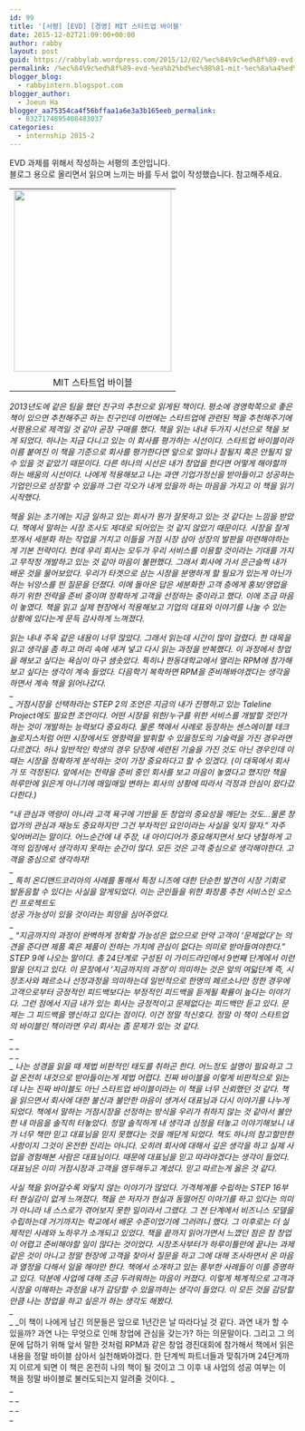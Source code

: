 ```yaml
---
id: 99
title: '[서평] [EVD] [경영] MIT 스타트업 바이블'
date: 2015-12-02T21:09:00+00:00
author: rabby
layout: post
guid: https://rabbylab.wordpress.com/2015/12/02/%ec%84%9c%ed%8f%89-evd-%ea%b2%bd%ec%98%81-mit-%ec%8a%a4%ed%83%80%ed%8a%b8%ec%97%85-%eb%b0%94%ec%9d%b4%eb%b8%94
permalink: /%ec%84%9c%ed%8f%89-evd-%ea%b2%bd%ec%98%81-mit-%ec%8a%a4%ed%83%80%ed%8a%b8%ec%97%85-%eb%b0%94%ec%9d%b4%eb%b8%94/
blogger_blog:
  - rabbyintern.blogspot.com
blogger_author:
  - Joeun Ha
blogger_aa75354ca4f56bffaa1a6e3a3b165eeb_permalink:
  - 8327174895408483037
categories:
  - internship 2015-2
---
```

EVD 과제를 위해서 작성하는 서평의 초안입니다.  
블로그 용으로 올리면서 읽으며 느끼는 바를 두서 없이 작성했습니다. 참고해주세요.

<table align="center" cellpadding="0" cellspacing="0" class="tr-caption-container" style="margin-left:auto;margin-right:auto;text-align:center;">
  <tr>
    <td style="text-align:center;">
      <a href="http://cfile25.uf.tistory.com/image/234F4C3D545F4C2C06C289" style="margin-left:auto;margin-right:auto;"><img border="0" src="http://cfile25.uf.tistory.com/image/234F4C3D545F4C2C06C289" height="320" width="278" /></a>
    </td>
  </tr>
  
  <tr>
    <td class="tr-caption" style="text-align:center;">
      MIT 스타트업 바이블
    </td>
  </tr>
</table>

_2013년도에 같은 팀을 했던 친구의 추천으로 읽게된 책이다. 평소에 경영학쪽으로 좋은 책이 있으면 추천해주곤 하는 친구인데 이번에는 스타트업에 관련된 책을 추천해주기에 서평용으로 제격일 것 같아 곧장 구매를 했다. 책을 읽는 내내 두가지 시선으로 책을 보게 되었다. 하나는 지금 다니고 있는 이 회사를 평가하는 시선이다. 스타트업 바이블이라 이름 붙여진 이 책을 기준으로 회사를 평가한다면 앞으로 얼마나 잘될지 혹은 안될지 알 수 있을 것 같았기 때문이다. 다른 하나의 시선은 내가 창업을 한다면 어떻게 해야할까 하는 배움의 시선이다. 나에게 적용해보고 나는 과연 기업가정신을 받아들이고 성공하는 기업인으로 성장할 수 있을까 그런 각오가 내게 있을까 하는 마음을 가지고 이 책을 읽기 시작했다._

_책을 읽는 초기에는 지금 일하고 있는 회사가 뭔가 잘못하고 있는 것 같다는 느낌을 받았다. 책에서 말하는 시장 조사도 제대로 되어있는 것 같지 않았기 때문이다. 시장을 잘게 쪼개서 세분화 하는 작업을 거치고 이들을 거점 시장 삼아 성장의 발판을 마련해야하는게 기본 전략이다. 헌데 우리 회사는 모두가 우리 서비스를 이용할 것이라는 기대를 가지고 무작정 개발하고 있는 것 같아 마음이 불편했다. 그래서 회사에 가서 은근슬쩍 내가 배운 것을 물어보았다. 우리가 타겟으로 삼는 시장을 분명하게 할 필요가 있는게 아닌가하는 뉘앙스를 띈 질문을 던졌다. 이에 돌아온 답은 세분화한 고객 층에게 홍보/영업을 하기 위한 전략을 준비 중이며 정확하게 고객을 선정하는 중이라고 했다. 이에 조금 마음이 놓였다. 책을 읽고 실제 현장에서 적용해보고 기업의 대표와 이야기를 나눌 수 있는 상황에 있다는게 문득 감사하게 느껴졌다._

_읽는 내내 주옥 같은 내용이 너무 많았다. 그래서 읽는데 시간이 많이 걸렸다. 한 대목을 읽고 생각을 좀 하고 머리 속에 새겨 넣고 다시 읽는 과정을 반복했다. 이 과정에서 창업을 해보고 싶다는 욕심이 마구 샘솟았다. 특히나 한동대학교에서 열리는 RPM에 참가해보고 싶다는 생각이 계속 들었다. 다음학기 복학하면 RPM을 준비해봐야겠다는 생각을 하면서 계속 책을 읽어나갔다._  
_  
_ _거점시장을 선택하라는 STEP 2의 조언은 지금의 내가 진행하고 있는 Taleline Project에도 필요한 조언이다. 어떤 시장을 위한/누구를 위한 서비스를 개발할 것인가 하는 것이 개발하는 능력보다 중요하다. 물론 책에서 사례로 등장하는 센스에이블 테크놀로지스처럼 어떤 시장에서도 영향력을 발휘할 수 있을정도의 기술력을 가진 경우라면 다르겠다. 허나 일반적인 학생의 경우 당장에 세련된 기술을 가진 것도 아닌 경우인데 이때는 시장을 정확하게 분석하는 것이 가장 중요하다고 할 수 있겠다. (이 대목에서 회사가 또 걱정된다. 앞에서는 전략을 준비 중인 회사를 보고 마음이 놓였다고 했지만 책을 하루만에 읽은게 아니기에 매일매일 변하는 회사의 상황에 따라서 걱정과 안심이 왔다갔다한다.)_

_&#8220;내 관심과 역량이 아니라 고객 욕구에 기반을 둔 창업의 중요성을 깨닫는 것도&#8230;물론 창업가의 관심과 재능도 중요하지만 그건 부차적인 요인이라는 사실을 잊지 말자.&#8221; 자주 잊어버리는 말이다. 어느순간에 내 주장, 내 아이디어가 중요해지면서 보다 냉철하게 고객의 입장에서 생각하지 못하는 순간이 많다. 모든 것은 고객 중심으로 생각해야한다. 고객을 중심으로 생각하자!_  
_  
_ _특히 온디맨드코리아의 사례를 통해서 특정 니즈에 대한 단순한 발견이 시장 기회로 발돋음할 수 있다는 사실을 알게되었다. 이는 군인들을 위한 화장품 추천 서비스인 오스킨 프로젝트도_  
_성공 가능성이 있을 것이라는 희망을 심어주었다._  
_  
_ _&#8220;지금까지의 과정이 완벽하게 정확할 가능성은 없으므로 만약 고객이 &#8216;문제없다&#8217;는 의견을 준다면 제품 혹은 제품이 전하는 가치에 관심이 없다는 의미로 받아들여야한다.&#8221; STEP 9에 나오는 말이다. 총 24단계로 구성된 이 가이드라인에서 9번째 단계에서 이런 말을 던지고 있다. 이 문장에서 &#8216;지금까지의 과정&#8217;이 의미하는 것은 앞의 여덟단계 즉, 시장조사와 페르소나 선정과정을 의미하는데 일반적으로 한명의 페르소나만 정한 경우에 고객으로부터 긍정적인 피드백보다는 부정적인 피드백을 듣게될 확률이 높다는 이야기다. 그런 점에서 지금 내가 있는 회사는 긍정적이고 문제없다는 피드백만 듣고 있다. 문제는 그 피드백을 맹신하고 있다는 점이다. 이건 정말 적신호다. 정말 이 책이 스타트업의 바이블인 책이라면 우리 회사는 좀 문제가 있는 것 같다._  
_  
_ _  
_ _  
_ _나는 성경을 읽을 때 제법 비판적인 태도를 취하곤 한다. 어느정도 설명이 필요하고 그걸 온전히 내것으로 받아들이는게 제법 어렵다. 진짜 바이블을 이렇게 비판적으로 읽는데 나는 진짜 바이블도 아닌 스타트업 바이블이라는 이 책을 너무 신뢰했던 것 같다. 책을 읽으면서 회사에 대한 불신과 불안한 마음이 생겨서 대표님과 다시 이야기를 나누게 되었다. 책에서 말하는 거점시장을 선정하는 방식을 우리가 취하지 않는 것 같아서 불안한 내 마음을 솔직히 터놓았다. 정말 솔직하게 내 생각과 심정을 터놓고 이야기해보니 내가 너무 책만 믿고 대표님을 믿지 못했다는 것을 깨닫게 되었다. 책도 하나의 참고할만한 사항이지 그것이 온전한 진리는 아니다. 오히려 회사에 대해서 깊은 생각을 하고 실제 사업을 경험해본 사람은 대표님이다. 때문에 대표님을 믿고 따라야겠다는 생각이 들었다. 대표님은 이미 거점시장과 고객을 염두해두고 계셨다. 믿고 따르는게 옳은 것 같다._

_사실 책을 읽어갈수록 와닿지 않는 이야기가 많았다. 가격체계를 수립하는 STEP 16부터 현실감이 없게 느껴졌다. 책을 쓴 저자가 현실과 동떨어진 이야기를 하고 있다는 의미가 아니라 내 스스로가 겪어보지 못한 일이라서 그랬다. 그 전 단계에서 비즈니스 모델을 수립하는데 거기까지는 학교에서 배운 수준이었기에 그러려니 했다. 그 이후로는 더 실제적인 사례와 노하우가 소개되고 있었다. 책을 끝까지 읽어가면서 느꼈던 점은 참 창업이 어렵고 준비해야할 일이 많다는 것이었다. 시장조사부터가 하루이틀만에 끝나는 과제 같은 것이 아니고 정말 현장에 고객을 찾아서 질문을 하고 그에 대해 조사하면서 온 마음과 열정을 다해서 일을 해야만 한다. 책에서 소개하고 있는 풍부한 사례들이 이를 증명하고 있다. 덕분에 사업에 대해 조금 두려워하는 마음이 커졌다. 이렇게 체계적으로 고객과 시장을 이해하는 과정을 내가 감당할 수 있을까하는 생각이 들었다. 이 모든 것을 감당할만큼 나는 창업을 하고 싶은가 하는 생각도 해봤다._  
_  
_ _이 책이 나에게 남긴 의문들은 앞으로 1년간은 날 따라다닐 것 같다. 과연 내가 할 수 있을까? 과연 나는 무엇으로 인해 창업에 관심을 갖는가? 하는 의문말이다. 그리고 그 의문에 답하기 위해 앞서 말한 것처럼 RPM과 같은 창업 경진대회에 참가해서 책에서 읽은 내용을 정말 바이블 삼아서 실천해봐야겠다. 한 단계씩 파트너들과 맞춰가며 24단계까지 이르게 되면 이 책은 온전히 나의 책이 될 것이고 그 이후 내 사업의 성공 여부는 이 책을 정말 바이블로 불러도되는지 알려줄 것이다. _  
_  
_ _  
_ _  
_